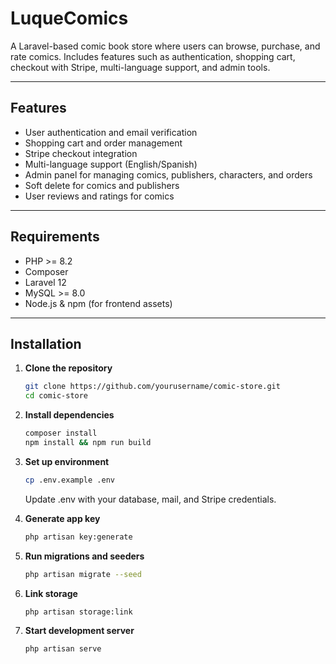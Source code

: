 # LuqueComics

A Laravel-based comic book store where users can browse, purchase, and rate comics. Includes features such as authentication, shopping cart, checkout with Stripe, multi-language support, and admin tools.

---

## Features

- User authentication and email verification  
- Shopping cart and order management  
- Stripe checkout integration  
- Multi-language support (English/Spanish)  
- Admin panel for managing comics, publishers, characters, and orders  
- Soft delete for comics and publishers  
- User reviews and ratings for comics  

---

## Requirements

- PHP >= 8.2  
- Composer  
- Laravel 12  
- MySQL >= 8.0  
- Node.js & npm (for frontend assets)  

---

## Installation

1. **Clone the repository**
   ```bash
   git clone https://github.com/yourusername/comic-store.git
   cd comic-store
   
2. **Install dependencies**
   ```bash
   composer install
   npm install && npm run build

3. **Set up environment**
   ```bash
   cp .env.example .env
   ```
   Update .env with your database, mail, and Stripe credentials.

4. **Generate app key**
   ```bash
   php artisan key:generate

5. **Run migrations and seeders**
   ```bash
   php artisan migrate --seed

6. **Link storage**
   ```bash
   php artisan storage:link

7. **Start development server**
   ```bash
   php artisan serve
